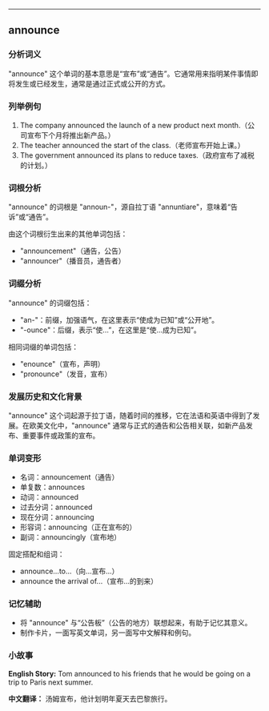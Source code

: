 
---------------
## announce
### 分析词义
"announce" 这个单词的基本意思是“宣布”或“通告”。它通常用来指明某件事情即将发生或已经发生，通常是通过正式或公开的方式。

### 列举例句
1. The company announced the launch of a new product next month.（公司宣布下个月将推出新产品。）
2. The teacher announced the start of the class.（老师宣布开始上课。）
3. The government announced its plans to reduce taxes.（政府宣布了减税的计划。）

### 词根分析
"announce" 的词根是 "announ-"，源自拉丁语 "annuntiare"，意味着“告诉”或“通告”。

由这个词根衍生出来的其他单词包括：
- "announcement"（通告，公告）
- "announcer"（播音员，通告者）

### 词缀分析
"announce" 的词缀包括：
- "an-"：前缀，加强语气，在这里表示“使成为已知”或“公开地”。
- "-ounce"：后缀，表示“使...”，在这里是“使...成为已知”。

相同词缀的单词包括：
- "enounce"（宣布，声明）
- "pronounce"（发音，宣布）

### 发展历史和文化背景
"announce" 这个词起源于拉丁语，随着时间的推移，它在法语和英语中得到了发展。在欧美文化中，"announce" 通常与正式的通告和公告相关联，如新产品发布、重要事件或政策的宣布。

### 单词变形
- 名词：announcement（通告）
- 单复数：announces
- 动词：announced
- 过去分词：announced
- 现在分词：announcing
- 形容词：announcing（正在宣布的）
- 副词：announcingly（宣布地）

固定搭配和组词：
- announce...to...（向...宣布...）
- announce the arrival of...（宣布...的到来）

### 记忆辅助
- 将 "announce" 与“公告板”（公告的地方）联想起来，有助于记忆其意义。
- 制作卡片，一面写英文单词，另一面写中文解释和例句。

### 小故事
**English Story:**
Tom announced to his friends that he would be going on a trip to Paris next summer.

**中文翻译：**
汤姆宣布，他计划明年夏天去巴黎旅行。

